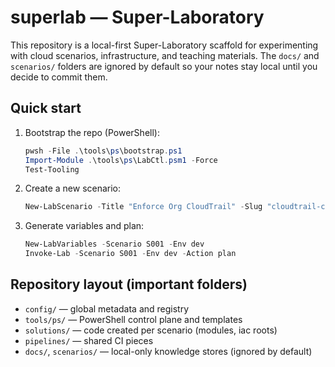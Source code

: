 # superlab — Super-Laboratory

This repository is a local-first Super-Laboratory scaffold for experimenting with cloud scenarios, infrastructure, and teaching materials. The `docs/` and `scenarios/` folders are ignored by default so your notes stay local until you decide to commit them.

## Quick start

1. Bootstrap the repo (PowerShell):

   ```powershell
   pwsh -File .\tools\ps\bootstrap.ps1
   Import-Module .\tools\ps\LabCtl.psm1 -Force
   Test-Tooling
   ```

2. Create a new scenario:

   ```powershell
   New-LabScenario -Title "Enforce Org CloudTrail" -Slug "cloudtrail-central"
   ```

3. Generate variables and plan:

   ```powershell
   New-LabVariables -Scenario S001 -Env dev
   Invoke-Lab -Scenario S001 -Env dev -Action plan
   ```

## Repository layout (important folders)

- `config/` — global metadata and registry
- `tools/ps/` — PowerShell control plane and templates
- `solutions/` — code created per scenario (modules, iac roots)
- `pipelines/` — shared CI pieces
- `docs/`, `scenarios/` — local-only knowledge stores (ignored by default)
